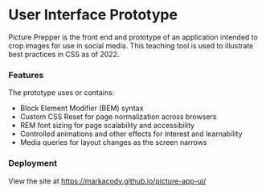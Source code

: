 # User Interface Prototype

Picture Prepper is the front end and prototype of an application intended to crop images for use in social media. This teaching tool is used to illustrate best practices in CSS as of 2022. 

### Features
The prototype uses or contains:
- Block Element Modifier (BEM) syntax
- Custom CSS Reset for page normalization across browsers
- REM font sizing for page scalability and accessibility
- Controlled animations and other effects for interest and learnability
- Media queries for layout changes as the screen narrows

### Deployment
View the site at https://markacody.github.io/picture-app-ui/ 

